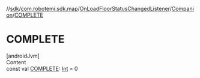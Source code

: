 //[sdk](../../../../index.md)/[com.robotemi.sdk.map](../../index.md)/[OnLoadFloorStatusChangedListener](../index.md)/[Companion](index.md)/[COMPLETE](-c-o-m-p-l-e-t-e.md)



# COMPLETE  
[androidJvm]  
Content  
const val [COMPLETE](-c-o-m-p-l-e-t-e.md): [Int](https://kotlinlang.org/api/latest/jvm/stdlib/kotlin/-int/index.html) = 0  



